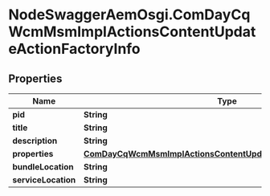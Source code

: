 # NodeSwaggerAemOsgi.ComDayCqWcmMsmImplActionsContentUpdateActionFactoryInfo

## Properties
Name | Type | Description | Notes
------------ | ------------- | ------------- | -------------
**pid** | **String** |  | [optional] 
**title** | **String** |  | [optional] 
**description** | **String** |  | [optional] 
**properties** | [**ComDayCqWcmMsmImplActionsContentUpdateActionFactoryProperties**](ComDayCqWcmMsmImplActionsContentUpdateActionFactoryProperties.md) |  | [optional] 
**bundleLocation** | **String** |  | [optional] 
**serviceLocation** | **String** |  | [optional] 



